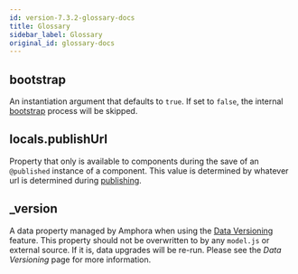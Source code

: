```yaml
---
id: version-7.3.2-glossary-docs
title: Glossary
sidebar_label: Glossary
original_id: glossary-docs
---
```

## bootstrap

An instantiation argument that defaults to `true`. If set to `false`, the internal [bootstrap](bootstrap) process will be skipped.

## locals.publishUrl

Property that only is available to components during the save of an `@published` instance of a component. This value is determined by whatever url is determined during [publishing](publish#setting-publish-rules).

## _version

A data property managed by Amphora when using the [Data Versioning](data_versioning) feature. This property should not be overwritten to by any `model.js` or external source. If it is, data upgrades will be re-run. Please see the _Data Versioning_ page for more information.
